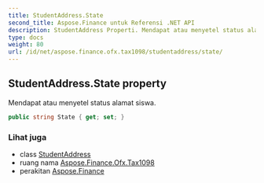 ```yaml
---
title: StudentAddress.State
second_title: Aspose.Finance untuk Referensi .NET API
description: StudentAddress Properti. Mendapat atau menyetel status alamat siswa.
type: docs
weight: 80
url: /id/net/aspose.finance.ofx.tax1098/studentaddress/state/
---
```

## StudentAddress.State property

Mendapat atau menyetel status alamat siswa.

```csharp
public string State { get; set; }
```

### Lihat juga

* class [StudentAddress](../)
* ruang nama [Aspose.Finance.Ofx.Tax1098](../../studentaddress/)
* perakitan [Aspose.Finance](../../../)


